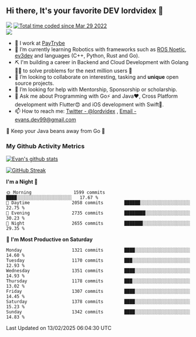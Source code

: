 ## Hi there, It's your favorite DEV lordvidex 👋
<img src="https://komarev.com/ghpvc/?username=lordvidex&label=Views&color=blue&style=plastic" /> <a href="https://wakatime.com/@0e56db35-d16b-410a-acc0-4085055304bf"><img src="https://wakatime.com/badge/user/0e56db35-d16b-410a-acc0-4085055304bf.svg" alt="Total time coded since Mar 29 2022" /></a>  
![](https://github-profile-trophy.vercel.app/?username=lordvidex)
- 🔭 I work at [PayTrybe](https://www.paytrybe.com)
- 🌱 I’m currently learning Robotics with frameworks such as [ROS Noetic](ros.org), [ev3dev](www.ev3dev.org) and languages (C++, Python, Rust and Go).
- ⛏️ I'm building a career in Backend and Cloud Development with Golang 🧙🏼 to solve problems for the next million users 🤌
- 👯 I’m looking to collaborate on interesting, tasking and **unique** open source projects.
- 🤔 I’m looking for help with Mentorship, Sponsorship or scholarship.
- 💬 Ask me about Programming with Go⚡️ and Java❤️, Cross Platform development with Flutter😍 and iOS development with Swift🚀.
- 📫 How to reach me: [Twitter - @lordvidex](https://twitter.com/lordvidex) , [Email - evans.dev99@gmail.com](mailto:evans.dev99@gmail.com?body=Hello%20Evans,)
  
    
🎤 Keep your Java beans away from Go 🌚
  
  
### My Github Activity Metrics
<div>
<!-- <a href="https://github.com/lordvidex">
  <img src="https://github-readme-stats.vercel.app/api/top-langs/?username=lordvidex&theme=light" />
</a>    -->
<!-- [![Top Langs](https://github-readme-stats.vercel.app/api/top-langs/?username=lordvidex)](https://github.com/lordvidex/)  -->
<a href="https://github.com/lordvidex">
 <img src="https://github-readme-stats.vercel.app/api?username=lordvidex&show_icons=true&theme=light&line_height=27" alt="Evan's github stats"/>
</a>
</div>

[![GitHub Streak](https://github-readme-streak-stats.herokuapp.com?user=lordvidex&theme=github-dark&hide_border=true)](https://git.io/streak-stats)

<!--
  <a href="https://github.com/iampawan/FlutterExampleApps">
    <img align="center" src="https://github-readme-stats.vercel.app/api/pin/?username=iampawan&repo=FlutterExampleApps&theme=light" />

  </a>
  <a href="https://github.com/iampawan/VelocityX">
   <img align="center" src="https://github-readme-stats.vercel.app/api/pin/?username=iampawan&repo=VelocityX&theme=light" />
  </a>
-->
<!--START_SECTION:waka-->
**I'm a Night 🦉** 

```text
🌞 Morning                1599 commits        ████░░░░░░░░░░░░░░░░░░░░░   17.67 % 
🌆 Daytime                2058 commits        ██████░░░░░░░░░░░░░░░░░░░   22.75 % 
🌃 Evening                2735 commits        ████████░░░░░░░░░░░░░░░░░   30.23 % 
🌙 Night                  2655 commits        ███████░░░░░░░░░░░░░░░░░░   29.35 % 
```
📅 **I'm Most Productive on Saturday** 

```text
Monday                   1321 commits        ████░░░░░░░░░░░░░░░░░░░░░   14.60 % 
Tuesday                  1170 commits        ███░░░░░░░░░░░░░░░░░░░░░░   12.93 % 
Wednesday                1351 commits        ████░░░░░░░░░░░░░░░░░░░░░   14.93 % 
Thursday                 1178 commits        ███░░░░░░░░░░░░░░░░░░░░░░   13.02 % 
Friday                   1307 commits        ████░░░░░░░░░░░░░░░░░░░░░   14.45 % 
Saturday                 1378 commits        ████░░░░░░░░░░░░░░░░░░░░░   15.23 % 
Sunday                   1342 commits        ████░░░░░░░░░░░░░░░░░░░░░   14.83 % 
```



 Last Updated on 13/02/2025 06:04:30 UTC
<!--END_SECTION:waka-->
